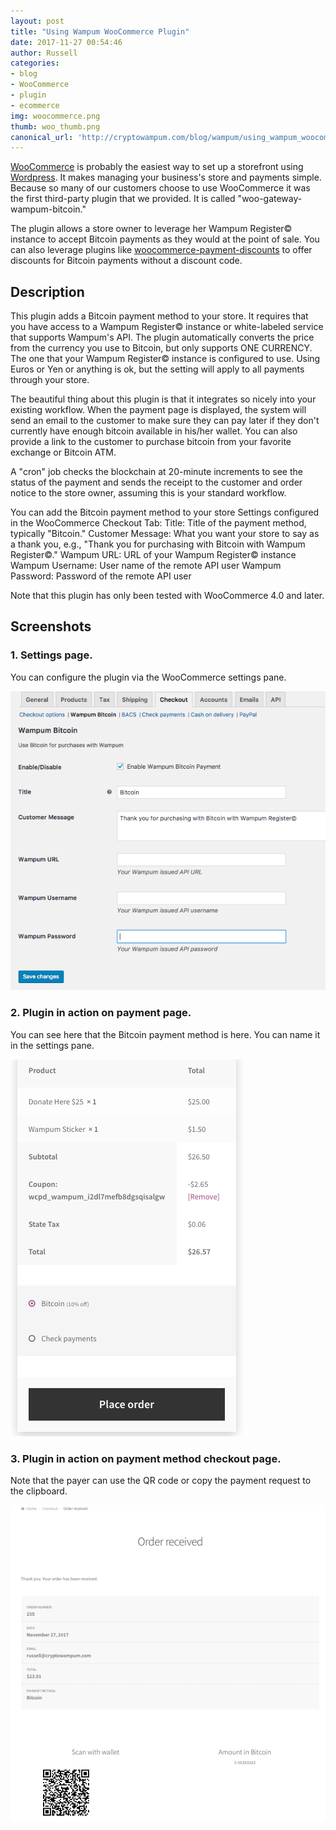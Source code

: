 ```yaml
---
layout: post
title: "Using Wampum WooCommerce Plugin"
date: 2017-11-27 00:54:46
author: Russell
categories:
- blog
- WooCommerce
- plugin
- ecommerce
img: woocommerce.png
thumb: woo_thumb.png
canonical_url: 'http://cryptowampum.com/blog/wampum/using_wampum_woocommerce_plugin.html'
---
```


[WooCommerce](https://woocommerce.com/) is probably the easiest way to set up a storefront using [Wordpress](https://wordpress.com/).  It makes managing your business's store and payments simple.  Because so many of our customers choose to use WooCommerce it was the first third-party plugin that we provided.  It is called "woo-gateway-wampum-bitcoin."  

The plugin allows a store owner to leverage her Wampum Register© instance to accept Bitcoin payments as they would at the point of sale.  You can also leverage plugins like [woocommerce-payment-discounts](https://github.com/claudiosanches/woocommerce-payment-discounts) to offer discounts for Bitcoin payments without a discount code.

## Description ##

This plugin adds a Bitcoin payment method to your store.  It requires that you have access to a Wampum Register© instance or white-labeled service that supports Wampum's API.  The plugin automatically converts the price from the currency you use to Bitcoin, but only supports ONE CURRENCY.  The one that your Wampum Register© instance is configured to use.  Using Euros or Yen or anything is ok, but the setting will apply to all payments through your store.

The beautiful thing about this plugin is that it integrates so nicely into your existing workflow.  When the payment page is displayed, the system will send an email to the customer to make sure they can pay later if they don't currently have enough bitcoin available in his/her wallet.  You can also provide a link to the customer to purchase bitcoin from your favorite exchange or Bitcoin ATM.

A "cron" job checks the blockchain at 20-minute increments to see the status of the payment and sends the receipt to the customer and order notice to the store owner, assuming this is your standard workflow.

You can add the Bitcoin payment method to your store
Settings configured in the WooCommerce Checkout Tab:
Title: Title of the payment method, typically "Bitcoin."
Customer Message: What you want your store to say as a thank you, e.g., "Thank you for purchasing with Bitcoin with Wampum Register©."
Wampum URL: URL of your Wampum Register© instance
Wampum Username: User name of the remote API user
Wampum Password: Password of the remote API user

Note that this plugin has only been tested with WooCommerce 4.0 and later.


## Screenshots ##
	
### 1. Settings page. ###
You can configure the plugin via the WooCommerce settings pane.

![Settings page.](/assets/files/gateway-wampum-bitcoin/PluginSettings.png) 

### 2. Plugin in action on payment page. ###
You can see here that the Bitcoin payment method is here.  You can name it in the settings pane.

![Plugin in action.](/assets/files/gateway-wampum-bitcoin/PaymentMethodsPage.png)


### 3. Plugin in action on payment method checkout page. ###
Note that the payer can use the QR code or copy the payment request to the clipboard.

![Payment Page](/assets/files/gateway-wampum-bitcoin/PaymentPage.png)


[russell]: http://cryptowampum.com
